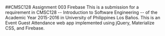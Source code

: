 ##CMSC128 Assignment 003 Firebase
This is a submission for a requirement in CMSC128 -- Introduction to Software Engineering -- of the Academic Year 2015-2016 in University of Philippines Los Baños.
This is an Event Guest Attendance web app implemented using jQuery, Materialize CSS, and Firebase.
